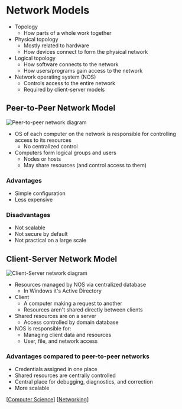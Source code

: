 # Network Models

- Topology
  - How parts of a whole work together
- Physical topology
  - Mostly related to hardware
  - How devices connect to form the physical network
- Logical topology
  - How software connects to the network
  - How users/programs gain access to the network
- Network operating system (NOS)
  - Controls access to the entire network
  - Required by client-server models

## Peer-to-Peer Network Model

![Peer-to-peer network diagram](assets/second-brain/2020-09-08-21-00-31.png)

- OS of each computer on the network is responsible for controlling access to its resources
  - No centralized control
- Computers form logical groups and users
  - Nodes or hosts
  - May share resources (and control access to them)

### Advantages

- Simple configuration
- Less expensive

### Disadvantages

- Not scalable
- Not secure by default
- Not practical on a large scale

## Client-Server Network Model

![Client-Server network diagram](assets/second-brain/2020-09-08-21-03-37.png)

- Resources managed by NOS via centralized database
  - In Windows it's Active Directory
- Client
  - A computer making a request to another
  - Resources aren't shared directly between clients
- Shared resources are on a server
  - Access controlled by domain database
- NOS is responsible for:
  - Managing client data and resources
  - User, file, and network access

### Advantages compared to peer-to-peer networks

- Credentials assigned in one place
- Shared resources are centrally controlled
- Central place for debugging, diagnostics, and correction
- More scalable

[[Computer Science]] [[Networking]]

[//begin]: # "Autogenerated link references for markdown compatibility"
[Computer Science]: computer-science "Computer Science"
[Networking]: networking "Networking"
[//end]: # "Autogenerated link references"
